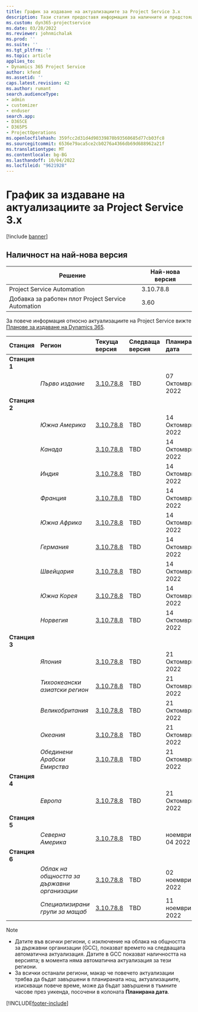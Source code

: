 ```yaml
---
title: График за издаване на актуализациите за Project Service 3.x
description: Тази статия предоставя информация за наличните и предстоящи издания на Dynamics 365 Project Service Automation.
ms.custom: dyn365-projectservice
ms.date: 03/28/2022
ms.reviewer: johnmichalak
ms.prod: ''
ms.suite: ''
ms.tgt_pltfrm: ''
ms.topic: article
applies_to:
- Dynamics 365 Project Service
author: kfend
ms.assetid: ''
caps.latest.revision: 42
ms.author: rumant
search.audienceType:
- admin
- customizer
- enduser
search.app:
- D365CE
- D365PS
- ProjectOperations
ms.openlocfilehash: 359fcc2d31d4d90339870b93560685d77cb03fc8
ms.sourcegitcommit: 6536e79aca5ce2cb0276a4366db69d688962a21f
ms.translationtype: MT
ms.contentlocale: bg-BG
ms.lasthandoff: 10/04/2022
ms.locfileid: "9621928"
---
```

# <a name="update-release-schedule-for-project-service-3x"></a>График за издаване на актуализациите за Project Service 3.x

[!include [banner](../includes/psa-now-project-operations.md)]

## <a name="latest-version-availability"></a>Наличност на най-нова версия

| Решение  | Най-нова версия |
|-------|----|
| Project Service Automation    | 3.10.78.8 |
| Добавка за работен плот Project Service Automation                | 3.60          |

За повече информация относно актуализациите на Project Service вижте [Планове за издаване на Dynamics 365](/dynamics365/release-plans/). 

| Станция  | Регион | Текуща версия | Следваща версия |  Планирана дата
| :---   | :---   | :---   | :---   |:---   |         
|<strong>Станция 1</strong> | |  |  | |
| | <i>Първо издание</i> | [3.10.78.8](whats-new-ur-47.md)| TBD | 07 Октомври 2022
|<strong>Станция 2</strong> | |  |  | |
| | <i>Южна Америка</i> | [3.10.78.8](whats-new-ur-47.md) | TBD | 14 Октомври 2022
| | <i>Канада</i> | [3.10.78.8](whats-new-ur-47.md) | TBD | 14 Октомври 2022
| | <i>Индия</i> | [3.10.78.8](whats-new-ur-47.md) | TBD | 14 Октомври 2022
| | <i>Франция</i> | [3.10.78.8](whats-new-ur-47.md) | TBD | 14 Октомври 2022
| | <i>Южна Африка</i> | [3.10.78.8](whats-new-ur-47.md) | TBD | 14 Октомври 2022
| | <i>Германия</i> | [3.10.78.8](whats-new-ur-47.md) | TBD | 14 Октомври 2022
| | <i>Швейцария</i> | [3.10.78.8](whats-new-ur-47.md) | TBD | 14 Октомври 2022
| | <i>Южна Корея</i> | [3.10.78.8](whats-new-ur-47.md) | TBD | 14 Октомври 2022
| | <i>Норвегия</i> | [3.10.78.8](whats-new-ur-47.md) | TBD | 14 Октомври 2022
|<strong>Станция 3</strong> | |  |  | |
| | <i>Япония</i> | [3.10.78.8](whats-new-ur-47.md) | TBD | 21 Октомври 2022
| | <i>Тихоокеански азиатски регион</i> | [3.10.78.8](whats-new-ur-47.md) | TBD | 21 Октомври 2022
| | <i>Великобритания</i> | [3.10.78.8](whats-new-ur-47.md) | TBD | 21 Октомври 2022
| | <i>Океания</i> | [3.10.78.8](whats-new-ur-47.md) | TBD | 21 Октомври 2022
| | <i>Обединени Арабски Емирства</i> | [3.10.78.8](whats-new-ur-47.md) | TBD | 21 Октомври 2022
|<strong>Станция 4</strong> | |  |  | |
| | <i>Европа</i> | [3.10.78.8](whats-new-ur-47.md) | TBD | 21 Октомври 2022
|<strong>Станция 5</strong> | |  |  | |
| | <i>Северна Америка</i> | [3.10.78.8](whats-new-ur-47.md) | TBD | ноември 04 2022
|<strong>Станция 6</strong> | |  |  | |
| | <i>Облак на общността за държавни организации</i> | [3.10.78.8](whats-new-ur-47.md) | TBD | 02 ноември 2022
| | <i>Специализирани групи за мащаб</i> | [3.10.78.8](whats-new-ur-47.md) | TBD | 11 ноември 2022




>[!Note]
> - Датите във всички региони, с изключение на облака на общността за държавни организации (GCC), показват времето на следващата автоматична актуализация. Датите в GCC показват наличността на версията; в момента няма автоматична актуализация за тези региони.
> - За всички останали региони, макар че повечето актуализации трябва да бъдат завършени в планираната нощ, актуализациите, изискващи повече време, може да бъдат завършени в тъмните часове през уикенда, посочени в колоната **Планирана дата**.


[!INCLUDE[footer-include](../includes/footer-banner.md)]
